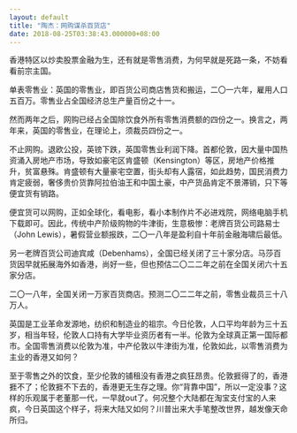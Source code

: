 ```yaml
---
layout: default
title: "陶杰：网购谋杀百货店"
date: 2018-08-25T03:38:43.000000+08:00
---
```


香港特区以炒卖股票金融为生，还有就是零售消费，为何早就是死路一条，不妨看看前宗主国。

单表零售业：英国的零售业，即百货公司商店售货和搬运，二〇一六年，雇用人口五百万。零售业占全国经济总生产量百份之十一。

然而两年之后，网购已经占全国除饮食外所有零售消费额的四份之一。换言之，两年来，英国的零售业，在理论上，须裁员四份之一。

不止网购。退欧公投，英镑下跌，英国零售业利润下降。首都伦敦，因大量中国热资涌入房地产市场，导致如豪宅区肯盛顿（Kensington）等区，房地产价格推升，贫富悬殊。肯盛顿有大量豪宅空置，街头却有人露宿，如此趋势，国民消费力肯定疲弱，奢侈贵价货靠阿拉伯油王和中国土豪，中产货品肯定不景滞销，只下等便宜货有销路。

便宜货可以网购，正如全球化，看电影，看小本制作片不必进戏院，网络电脑手机下载即可。因此，传统中产阶级购物的牛津街，生意极惨：老牌百货公司路易士（John Lewis），暑假营业额报跌，二〇一八年是盈利自十年前金融海啸后最低。

另一老牌百货公司迪宾咸（Debenhams），全国已经关闭了三十家分店。马莎百货因早就拓展海外如香港，尚好一些，但也预估二〇二二年之前在全国关闭六十五家分店。

二〇一八年，全国关闭一万家百货商店。预测二〇二二年之前，零售业裁员三十八万人。

英国是工业革命发源地，纺织和制造业的祖宗。今日伦敦，人口平均年龄为三十五岁，相当年轻，伦敦人口持有大学毕业资历者有一半。伦敦为全球真正第一国际都市。全国零售消费以伦敦为准，中产伦敦以牛津街为准，伦敦如此，以零售消费为主业的香港又如何？

至于零售之外的饮食，至少伦敦的铺租没有香港之疯狂昂贵。伦敦捱得了的，香港捱不了；伦敦捱不下去的，香港更无生存之理。你“背靠中国”，所以一定没事？这样的乐观属于老董那一代，一早就out了。何况整个大陆都在淘宝支付宝的人来疯，今日英国这个样子，将来大陆又如何？川普出来大手笔整改世界，越发像天命所归。

